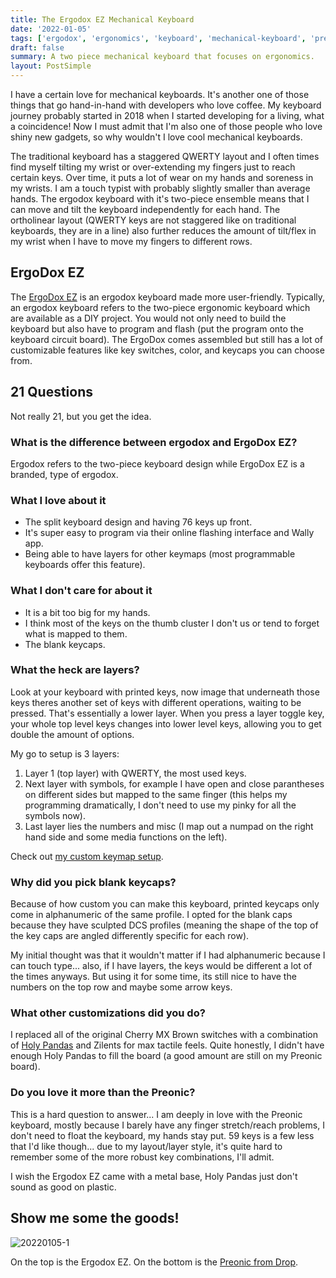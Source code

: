 ```yaml
---
title: The Ergodox EZ Mechanical Keyboard
date: '2022-01-05'
tags: ['ergodox', 'ergonomics', 'keyboard', 'mechanical-keyboard', 'preonic', 'switches', 'tech']
draft: false
summary: A two piece mechanical keyboard that focuses on ergonomics.
layout: PostSimple
---
```


I have a certain love for mechanical keyboards. It's another one of those things that go hand-in-hand with developers who love coffee. My keyboard journey probably started in 2018 when I started developing for a living, what a coincidence! Now I must admit that I'm also one of those people who love shiny new gadgets, so why wouldn't I love cool mechanical keyboards.

The traditional keyboard has a staggered QWERTY layout and I often times find myself tilting my wrist or over-extending my fingers just to reach certain keys. Over time, it puts a lot of wear on my hands and soreness in my wrists. I am a touch typist with probably slightly smaller than average hands. The ergodox keyboard with it's two-piece ensemble means that I can move and tilt the keyboard independently for each hand. The ortholinear layout (QWERTY keys are not staggered like on traditional keyboards, they are in a line) also further reduces the amount of tilt/flex in my wrist when I have to move my fingers to different rows.

## ErgoDox EZ

The [ErgoDox EZ](https://ergodox-ez.com/) is an ergodox keyboard made more user-friendly. Typically, an ergodox keyboard refers to the two-piece ergonomic keyboard which are available as a DIY project. You would not only need to build the keyboard but also have to program and flash (put the program onto the keyboard circuit board). The ErgoDox comes assembled but still has a lot of customizable features like key switches, color, and keycaps you can choose from.

## 21 Questions

Not really 21, but you get the idea.

### What is the difference between ergodox and ErgoDox EZ?

Ergodox refers to the two-piece keyboard design while ErgoDox EZ is a branded, type of ergodox.

### What I love about it

- The split keyboard design and having 76 keys up front.
- It's super easy to program via their online flashing interface and Wally app.
- Being able to have layers for other keymaps (most programmable keyboards offer this feature).

### What I don't care for about it

- It is a bit too big for my hands.
- I think most of the keys on the thumb cluster I don't us or tend to forget what is mapped to them.
- The blank keycaps.

### What the heck are layers?

Look at your keyboard with printed keys, now image that underneath those keys theres another set of keys with different operations, waiting to be pressed. That's essentially a lower layer. When you press a layer toggle key, your whole top level keys changes into lower level keys, allowing you to get double the amount of options.

My go to setup is 3 layers:

1. Layer 1 (top layer) with QWERTY, the most used keys.
2. Next layer with symbols, for example I have open and close parantheses on different sides but mapped to the same finger (this helps my programming dramatically, I don't need to use my pinky for all the symbols now).
3. Last layer lies the numbers and misc (I map out a numpad on the right hand side and some media functions on the left).

Check out [my custom keymap setup](https://configure.zsa.io/ergodox-ez/layouts/6Dj9q/latest/0).

### Why did you pick blank keycaps?

Because of how custom you can make this keyboard, printed keycaps only come in alphanumeric of the same profile. I opted for the blank caps because they have sculpted DCS profiles (meaning the shape of the top of the key caps are angled differently specific for each row).

My initial thought was that it wouldn't matter if I had alphanumeric because I can touch type... also, if I have layers, the keys would be different a lot of the times anyways. But using it for some time, its still nice to have the numbers on the top row and maybe some arrow keys.

### What other customizations did you do?

I replaced all of the original Cherry MX Brown switches with a combination of [Holy Pandas](https://drop.com/buy/drop-invyr-holy-panda-mechanical-switches?referer=VFG724) and Zilents for max tactile feels. Quite honestly, I didn't have enough Holy Pandas to fill the board (a good amount are still on my Preonic board).

### Do you love it more than the Preonic?

This is a hard question to answer... I am deeply in love with the Preonic keyboard, mostly because I barely have any finger stretch/reach problems, I don't need to float the keyboard, my hands stay put. 59 keys is a few less that I'd like though... due to my layout/layer style, it's quite hard to remember some of the more robust key combinations, I'll admit.

I wish the Ergodox EZ came with a metal base, Holy Pandas just don't sound as good on plastic.

## Show me some the goods!

![20220105-1](/static/images/20220105-1.png)

On the top is the Ergodox EZ.
On the bottom is the [Preonic from Drop](https://drop.com/buy/preonic-mechanical-keyboard?referer=VFG724).
